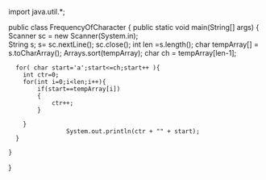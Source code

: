 import java.util.*;

public class FrequencyOfCharacter {
    public static void main(String[] args) {
     Scanner sc = new Scanner(System.in);     
     String s;
     s= sc.nextLine();
     sc.close();
     int len =s.length();
     char tempArray[] = s.toCharArray();
     Arrays.sort(tempArray);
     char ch = tempArray[len-1];
     
      for( char start='a';start<=ch;start++ ){
        int ctr=0;
        for(int i=0;i<len;i++){
            if(start==tempArray[i])
            {
                ctr++;
            }

        }
                    System.out.println(ctr + "" + start);
      }
 
    }
}

